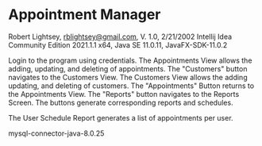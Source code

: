 # Appointment Manager
Robert Lightsey, rblightsey@gmail.com, V. 1.0, 2/21/2002
Intellij Idea Community Edition 2021.1.1 x64, Java SE 11.0.11, JavaFX-SDK-11.0.2

Login to the program using credentials. The Appointments View allows the adding, updating, and deleting of appointments. 
The "Customers" button navigates to the Customers View. The Customers View allows the adding updating, and deleting of customers.
The "Appointments" Button returns to the Appointments View. The "Reports" button navigates to the Reports Screen. 
The buttons generate corresponding reports and schedules.

The User Schedule Report generates a list of appointments per user.

mysql-connector-java-8.0.25
